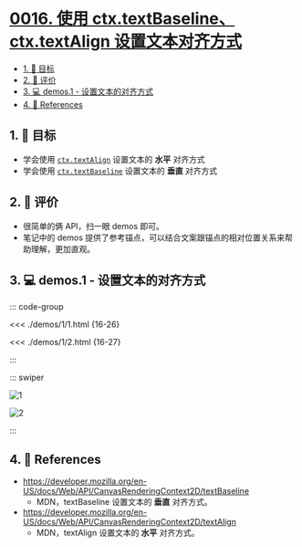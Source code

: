 # [0016. 使用 ctx.textBaseline、ctx.textAlign 设置文本对齐方式](https://github.com/Tdahuyou/TNotes.canvas/tree/main/notes/0016.%20%E4%BD%BF%E7%94%A8%20ctx.textBaseline%E3%80%81ctx.textAlign%20%E8%AE%BE%E7%BD%AE%E6%96%87%E6%9C%AC%E5%AF%B9%E9%BD%90%E6%96%B9%E5%BC%8F)

<!-- region:toc -->

- [1. 🎯 目标](#1--目标)
- [2. 🫧 评价](#2--评价)
- [3. 💻 demos.1 - 设置文本的对齐方式](#3--demos1---设置文本的对齐方式)
- [4. 🔗 References](#4--references)

<!-- endregion:toc -->

## 1. 🎯 目标

- 学会使用 [`ctx.textAlign`][2] 设置文本的 **水平** 对齐方式
- 学会使用 [`ctx.textBaseline`][1] 设置文本的 **垂直** 对齐方式

## 2. 🫧 评价

- 很简单的俩 API，扫一眼 demos 即可。
- 笔记中的 demos 提供了参考锚点，可以结合文案跟锚点的相对位置关系来帮助理解，更加直观。

## 3. 💻 demos.1 - 设置文本的对齐方式

::: code-group

<<< ./demos/1/1.html {16-26}

<<< ./demos/1/2.html {16-27}

:::

::: swiper

![1](https://cdn.jsdelivr.net/gh/Tdahuyou/imgs@main/2024-10-03-23-20-10.png)

![2](https://cdn.jsdelivr.net/gh/Tdahuyou/imgs@main/2024-10-03-23-20-23.png)

:::

## 4. 🔗 References

- https://developer.mozilla.org/en-US/docs/Web/API/CanvasRenderingContext2D/textBaseline
  - MDN，textBaseline 设置文本的 **垂直** 对齐方式。
- https://developer.mozilla.org/en-US/docs/Web/API/CanvasRenderingContext2D/textAlign
  - MDN，textAlign 设置文本的 **水平** 对齐方式。

[1]: https://developer.mozilla.org/en-US/docs/Web/API/CanvasRenderingContext2D/textBaseline
[2]: https://developer.mozilla.org/en-US/docs/Web/API/CanvasRenderingContext2D/textAlign
